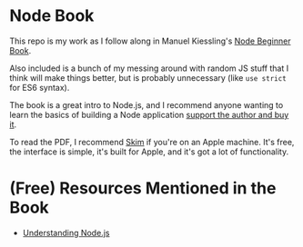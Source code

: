 # Node Book

This repo is my work as I follow along in Manuel Kiessling's [Node Beginner Book](http://www.nodebeginner.org/).

Also included is a bunch of my messing around with random JS stuff that I think will make things better, but is probably unnecessary (like `use strict` for ES6 syntax).

The book is a great intro to Node.js, and I recommend anyone wanting to learn the basics of building a Node application [support the author and buy it](https://leanpub.com/nodebeginner).

To read the PDF, I recommend [Skim](http://skim-app.sourceforge.net/) if you're on an Apple machine. It's free, the interface is simple, it's built for Apple, and it's got a lot of functionality.

# (Free) Resources Mentioned in the Book

- [Understanding Node.js](http://debuggable.com/posts/understanding-node-js:4bd98440-45e4-4a9a-8ef7-0f7ecbdd56cb)
